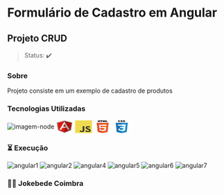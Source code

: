 # Formulário  de  Cadastro  em Angular

## Projeto CRUD 

> Status: ✔️
### Sobre
Projeto consiste em um exemplo de cadastro de produtos

### Tecnologias Utilizadas


<p float="left">
  <img align="center" height="30" width="40" src="https://cdn.jsdelivr.net/gh/devicons/devicon/icons/typescript/typescript-plain.svg" alt="imagem-node" style="max-width:100%">
  <img align="center" height="30" width="40" src="https://raw.githubusercontent.com/devicons/devicon/master/icons/angularjs/angularjs-original.svg" alt="imagem-angular" style="max-width:100%">
  <img align="center" height="30" width="40" src="https://raw.githubusercontent.com/devicons/devicon/master/icons/javascript/javascript-original.svg" alt="imagem-js" style="max-width:100%">
  <img align="center" height="30" width="40" src="https://raw.githubusercontent.com/devicons/devicon/master/icons/html5/html5-original-wordmark.svg" alt="imagem-html" style="max-width:100%">
  <img align="center" height="30" width="40" src="https://raw.githubusercontent.com/devicons/devicon/master/icons/css3/css3-original-wordmark.svg" alt="imagem-css" style="max-width:100%">
  </p>



 
 
### ⏳ Execução

![angular1](https://user-images.githubusercontent.com/44805096/122062368-bb539300-cdc5-11eb-91a8-7723ff2b1841.png)
![angular2](https://user-images.githubusercontent.com/44805096/122062374-bd1d5680-cdc5-11eb-8bcb-041d408c75f9.png)
![angular4](https://user-images.githubusercontent.com/44805096/122062394-c1497400-cdc5-11eb-90cd-11a66d1bd459.png)
![angular5](https://user-images.githubusercontent.com/44805096/122062405-c27aa100-cdc5-11eb-9801-a1c04747e732.png)
![angular6](https://user-images.githubusercontent.com/44805096/122062407-c3abce00-cdc5-11eb-88aa-1a6eb25dbcf4.png)
![angular7](https://user-images.githubusercontent.com/44805096/122062415-c5759180-cdc5-11eb-9047-f35a28d723e4.png)








### 👩‍💻 Jokebede Coimbra

